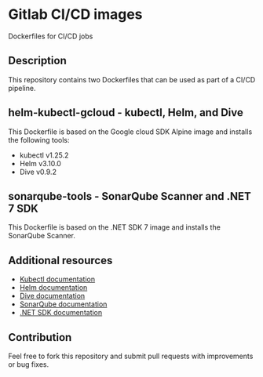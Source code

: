 # Gitlab CI/CD images
Dockerfiles for CI/CD jobs

## Description
This repository contains two Dockerfiles that can be used as part of a CI/CD pipeline.

## helm-kubectl-gcloud - kubectl, Helm, and Dive
This Dockerfile is based on the Google cloud  SDK Alpine image and installs the following tools:
- kubectl v1.25.2
- Helm v3.10.0
- Dive v0.9.2


## sonarqube-tools - SonarQube Scanner and .NET 7 SDK
This Dockerfile is based on the .NET SDK 7 image and installs the SonarQube Scanner.


## Additional resources
- [Kubectl documentation](https://kubectl.docs.kubernetes.io/)
- [Helm documentation](https://helm.sh/docs/)
- [Dive documentation](https://github.com/wagoodman/dive)
- [SonarQube documentation](https://docs.sonarqube.org/)
- [.NET SDK documentation](https://docs.microsoft.com/en-us/dotnet/core/)

## Contribution
Feel free to fork this repository and submit pull requests with improvements or bug fixes.
